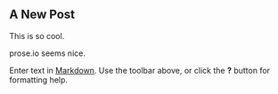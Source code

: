 ## A New Post

This is so cool.

prose.io seems nice.

Enter text in [Markdown](http://daringfireball.net/projects/markdown/). Use the toolbar above, or click the **?** button for formatting help.
